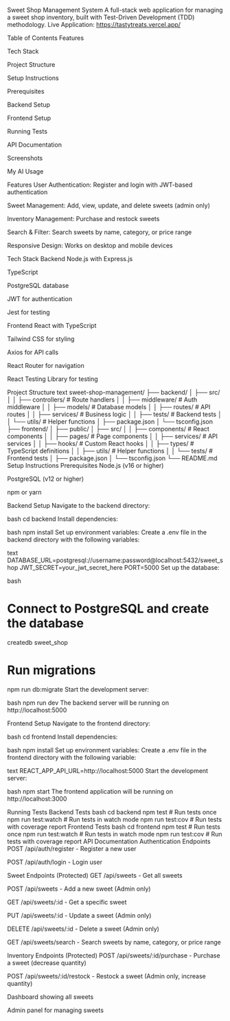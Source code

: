 Sweet Shop Management System
A full-stack web application for managing a sweet shop inventory, built with Test-Driven Development (TDD) methodology.
Live Application: https://tastytreats.vercel.app/

Table of Contents
Features

Tech Stack

Project Structure

Setup Instructions

Prerequisites

Backend Setup

Frontend Setup

Running Tests

API Documentation

Screenshots

My AI Usage

Features
User Authentication: Register and login with JWT-based authentication

Sweet Management: Add, view, update, and delete sweets (admin only)

Inventory Management: Purchase and restock sweets

Search & Filter: Search sweets by name, category, or price range

Responsive Design: Works on desktop and mobile devices

Tech Stack
Backend
Node.js with Express.js

TypeScript

PostgreSQL database

JWT for authentication

Jest for testing

Frontend
React with TypeScript

Tailwind CSS for styling

Axios for API calls

React Router for navigation

React Testing Library for testing

Project Structure
text
sweet-shop-management/
├── backend/
│   ├── src/
│   │   ├── controllers/   # Route handlers
│   │   ├── middleware/    # Auth middleware
│   │   ├── models/       # Database models
│   │   ├── routes/       # API routes
│   │   ├── services/     # Business logic
│   │   ├── tests/        # Backend tests
│   │   └── utils/        # Helper functions
│   ├── package.json
│   └── tsconfig.json
├── frontend/
│   ├── public/
│   ├── src/
│   │   ├── components/   # React components
│   │   ├── pages/       # Page components
│   │   ├── services/    # API services
│   │   ├── hooks/       # Custom React hooks
│   │   ├── types/       # TypeScript definitions
│   │   ├── utils/       # Helper functions
│   │   └── tests/       # Frontend tests
│   ├── package.json
│   └── tsconfig.json
└── README.md
Setup Instructions
Prerequisites
Node.js (v16 or higher)

PostgreSQL (v12 or higher)

npm or yarn

Backend Setup
Navigate to the backend directory:

bash
cd backend
Install dependencies:

bash
npm install
Set up environment variables:
Create a .env file in the backend directory with the following variables:

text
DATABASE_URL=postgresql://username:password@localhost:5432/sweet_shop
JWT_SECRET=your_jwt_secret_here
PORT=5000
Set up the database:

bash
# Connect to PostgreSQL and create the database
createdb sweet_shop

# Run migrations
npm run db:migrate
Start the development server:

bash
npm run dev
The backend server will be running on http://localhost:5000

Frontend Setup
Navigate to the frontend directory:

bash
cd frontend
Install dependencies:

bash
npm install
Set up environment variables:
Create a .env file in the frontend directory with the following variable:

text
REACT_APP_API_URL=http://localhost:5000
Start the development server:

bash
npm start
The frontend application will be running on http://localhost:3000

Running Tests
Backend Tests
bash
cd backend
npm test          # Run tests once
npm run test:watch  # Run tests in watch mode
npm run test:cov   # Run tests with coverage report
Frontend Tests
bash
cd frontend
npm test          # Run tests once
npm run test:watch  # Run tests in watch mode
npm run test:cov   # Run tests with coverage report
API Documentation
Authentication Endpoints
POST /api/auth/register - Register a new user

POST /api/auth/login - Login user

Sweet Endpoints (Protected)
GET /api/sweets - Get all sweets

POST /api/sweets - Add a new sweet (Admin only)

GET /api/sweets/:id - Get a specific sweet

PUT /api/sweets/:id - Update a sweet (Admin only)

DELETE /api/sweets/:id - Delete a sweet (Admin only)

GET /api/sweets/search - Search sweets by name, category, or price range

Inventory Endpoints (Protected)
POST /api/sweets/:id/purchase - Purchase a sweet (decrease quantity)

POST /api/sweets/:id/restock - Restock a sweet (Admin only, increase quantity)

Dashboard showing all sweets

Admin panel for managing sweets

